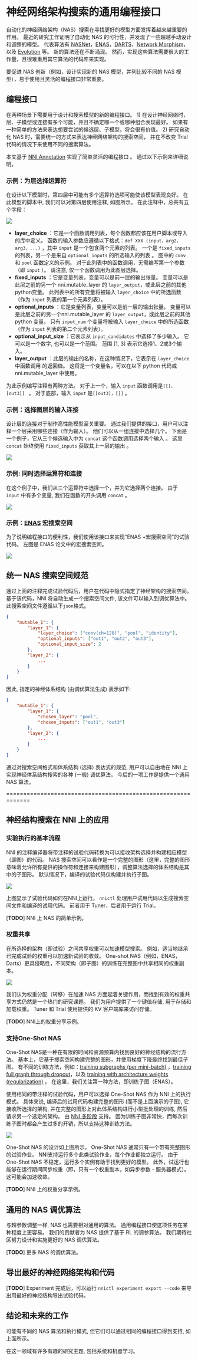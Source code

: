 # 神经网络架构搜索的通用编程接口

自动化的神经网络架构（NAS）搜索在寻找更好的模型方面发挥着越来越重要的作用。 最近的研究工作证明了自动化 NAS 的可行性，并发现了一些超越手动设计和调整的模型。 代表算法有 [NASNet](https://arxiv.org/abs/1707.07012)，[ENAS](https://arxiv.org/abs/1802.03268)，[DARTS](https://arxiv.org/abs/1806.09055)，[Network Morphism](https://arxiv.org/abs/1806.10282)，以及 [Evolution](https://arxiv.org/abs/1703.01041) 等。 新的算法还在不断涌现。 然而，实现这些算法需要很大的工作量，且很难重用其它算法的代码库来实现。

要促进 NAS 创新（例如，设计实现新的 NAS 模型，并列比较不同的 NAS 模型），易于使用且灵活的编程接口非常重要。

## 编程接口

在两种场景下需要用于设计和搜索模型的新的编程接口。 1) 在设计神经网络时，层、子模型或连接有多个可能，并且不确定哪一个或哪种组合表现最好。 如果有一种简单的方法来表达想要尝试的候选层、子模型，将会很有价值。 2) 研究自动化 NAS 时，需要统一的方式来表达神经网络架构的搜索空间， 并在不改变 Trial 代码的情况下来使用不同的搜索算法。

本文基于 [NNI Annotation](./AnnotationSpec.md) 实现了简单灵活的编程接口 。 通过以下示例来详细说明。

### 示例：为层选择运算符

在设计以下模型时，第四层中可能有多个运算符选项可能使该模型表现良好。 在此模型的脚本中, 我们可以对第四层使用注释, 如图所示。 在此注释中，总共有五个字段：

![](../img/example_layerchoice.png)

* **layer_choice** ：它是一个函数调用列表，每个函数都应该在用户脚本或导入的库中定义。 函数的输入参数应遵循以下格式：`def XXX (input，arg2，arg3，...)` ，其中 `input` 是一个包含两个元素的列表。 一个是 `fixed_inputs` 的列表，另一个是来自 `optional_inputs` 的所选输入的列表 。 图中的 `conv` 和 `pool` 函数定义的示例。 对于此列表中的函数调用，无需编写第一个参数（即 `input` ）。 请注意, 仅一个函数调用为此图层选择。
* **fixed_inputs** ：它是变量列表，变量可以是前一层的输出张量。 变量可以是此层之前的另一个 nni.mutable_layer 的 `layer_output`，或此层之前的其他python变量。 此列表中的所有变量将被输入 `layer_choice` 中的所选函数 （作为 `input` 列表的第一个元素列表）。
* **optional_inputs** ：它是变量列表，变量可以是前一层的输出张量。 变量可以是此层之前的另一个nni.mutable_layer 的 `layer_output`，或此层之前的其他 python 变量。 只有 `input_num` 个变量将被输入 `layer_choice` 中的所选函数 （作为 `input` 列表的第二个元素列表）。
* **optional_input_size** ：它表示从 `input_candidates` 中选择了多少输入。 它可以是一个数字, 也可以是一个范围。 范围 [1, 3] 表示它选择1、2或3个输入。
* **layer_output** ：此层的输出的名称，在这种情况下，它表示在 `layer_choice` 中函数调用 的返回值。 这将是一个变量名，可以在以下 python 代码或 nni.mutable_layer 中使用。

为此示例编写注释有两种方法。 对于上一个，输入 `input` 函数调用是`[[]，[out3]] ` 。 对于底部，输入 `input` 是`[[out3]，[]]` 。

### 示例：选择图层的输入连接

设计层的连接对于制作高性能模型至关重要。 通过我们提供的接口，用户可以注释一个层采用哪些连接（作为输入）。 他们可以从一组连接中选择几个。 下面是一个例子，它从三个候选输入中为 `concat` 这个函数调用选择两个输入 。 这里 `concat` 始终使用 `fixed_inputs` 获取其上一层的输出 。

![](../img/example_connectchoice.png)

### 示例: 同时选择运算符和连接

在这个例子中，我们从三个运算符中选择一个，并为它选择两个连接。 由于 `input` 中有多个变量, 我们在函数的开头调用 `concat` 。

![](../img/example_combined.png)

### 示例：[ENAS](https://arxiv.org/abs/1802.03268) 宏搜索空间

为了说明编程接口的便利性，我们使用该接口来实现“ENAS +宏搜索空间”的试验代码。 左图是 ENAS 论文中的宏搜索空间。

![](../img/example_enas.png)

## 统一 NAS 搜索空间规范

通过上面的注释完成试验代码后，用户在代码中隐式指定了神经架构的搜索空间。 基于该代码，NNI 将自动生成一个搜索空间文件, 该文件可以输入到调优算法中。 此搜索空间文件遵循以下` json `格式。

```json
{
    "mutable_1": {
        "layer_1": {
            "layer_choice": ["conv(ch=128)", "pool", "identity"],
            "optional_inputs": ["out1", "out2", "out3"],
            "optional_input_size": 2
        },
        "layer_2": {
            ...
        }
    }
}
```

因此, 指定的神经体系结构 (由调优算法生成) 表示如下:

```json
{
    "mutable_1": {
        "layer_1": {
            "chosen_layer": "pool",
            "chosen_inputs": ["out1", "out3"]
        },
        "layer_2": {
            ...
        }
    }
}
```

通过对搜索空间格式和体系结构 (选择) 表达式的规范, 用户可以自由地在 NNI 上实现神经体系结构搜索的各种 (一般) 调优算法。 今后的一项工作是提供一个通用 NAS 算法。

=============================================================

## 神经结构搜索在 NNI 上的应用

### 实验执行的基本流程

NNI 的注释编译器将带注释的试验代码转换为可以接收架构选择并构建相应模型（即图）的代码。 NAS 搜索空间可以看作是一个完整的图形（这里，完整的图形意味着允许所有提供的操作符和连接来构建图形），调整算法选择的体系结构是其中的子图形。 默认情况下，编译的试验代码仅构建并执行子图。

![](../img/nas_on_nni.png)

上图显示了试验代码如何在NNI上运行。 `nnictl` 处理用户试用代码以生成搜索空间文件和编译的试用代码。 前者用于 Tuner，后者用于运行 Trial。

[**TODO**] NNI 上 NAS 的简单示例。

### 权重共享

在所选择的架构（即试验）之间共享权重可以加速模型搜索。 例如，适当地继承已完成试验的权重可以加速新试验的收敛。 One-shot NAS（例如，ENAS，Darts）更具侵略性，不同架构（即子图）的训练在完整图中共享相同的权重副本。

![](../img/nas_weight_share.png)

我们认为权重分配（转移）在加速 NAS 方面起着关键作用，而找到有效的权重共享方式仍然是一个热门的研究课题。 我们为用户提供了一个键值存储, 用于存储和加载权重。 Tuner 和 Trial 使用提供的 KV 客户端库来访问存储。

[**TODO**] NNI上的权重分享示例。

### 支持One-Shot NAS

One-Shot NAS是一种在有限的时间和资源预算内找到良好的神经结构的流行方法。 基本上，它基于搜索空间构建完整的图形，并使用梯度下降最终找到最佳子图。 有不同的训练方法，例如：[training subgraphs (per mini-batch)](https://arxiv.org/abs/1802.03268) ，[training full graph through dropout](http://proceedings.mlr.press/v80/bender18a/bender18a.pdf)，以及 [training with architecture weights (regularization)](https://arxiv.org/abs/1806.09055) 。 在这里，我们关注第一种方法，即训练子图（ENAS）。

使用相同的带注释的试验代码，用户可以选择 One-Shot NAS 作为 NNI 上的执行模式。 具体来说, 编译后的试用代码构建完整的图形 (而不是上面演示的子图), 它接收所选择的架构, 并在完整的图形上对此体系结构进行小型批处理的训练, 然后请求另一个选定的架构。 由 [NNI 多阶段](./multiPhase.md) 支持。 因为训练子图非常快，而每次训练子图时都会产生过多的开销，所以支持这种训练方法。

![](../img/one-shot_training.png)

One-Shot NAS 的设计如上图所示。 One-Shot NAS 通常只有一个带有完整图形的试验作业。 NNI支持运行多个此类试验作业，每个作业都独立运行。 由于 One-Shot NAS 不稳定，运行多个实例有助于找到更好的模型。 此外，试运行也能够在运行期间同步权重（即，只有一个权重副本，如异步参数 - 服务器模式）。 这可能会加速收敛。

[**TODO**] NNI 上的权重分享示例。

## 通用的 NAS 调优算法

与超参数调整一样, NAS 也需要相对通用的算法。 通用编程接口使这项任务在某种程度上更容易。 我们的贡献者为 NAS 提供了基于 RL 的调参算法。 我们期待社区努力设计和实施更好的 NAS 调优算法。

[**TODO**] 更多 NAS 的调优算法。

## 导出最好的神经网络架构和代码

[**TODO**] Experiment 完成后，可以运行 `nnictl experiment export --code` 来导出用最好的神经结构导出试验代码。

## 结论和未来的工作

可能有不同的 NAS 算法和执行模式, 但它们可以通过相同的编程接口得到支持, 如上面所示。

在这一领域有许多有趣的研究主题, 包括系统和机器学习。